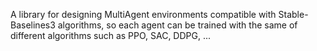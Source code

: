 A library for designing MultiAgent environments compatible with Stable-Baselines3 algorithms, so each agent can be trained with the same of different algorithms such as PPO, SAC, DDPG, ...
